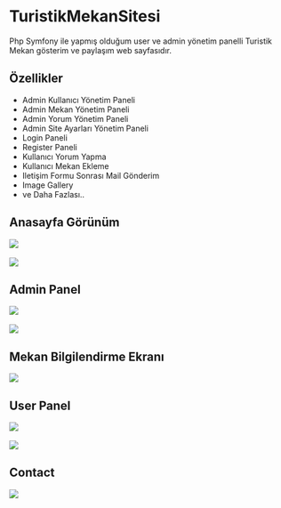 # TuristikMekanSitesi
Php Symfony ile yapmış olduğum user ve admin yönetim panelli Turistik Mekan gösterim ve paylaşım web sayfasıdır.

<h2>Özellikler</h2>
  <ul>
      <li>Admin Kullanıcı Yönetim Paneli</li>
      <li>Admin Mekan Yönetim Paneli</li>
      <li>Admin Yorum Yönetim Paneli</li>
     <li>Admin Site Ayarları Yönetim Paneli</li>
     <li>Login Paneli</li>
     <li>Register Paneli</li>
     <li>Kullanıcı Yorum Yapma</li>
    <li>Kullanıcı Mekan Ekleme</li>
    <li>Iletişim Formu Sonrası Mail Gönderim</li>
    <li>Image Gallery</li>
   <li>ve Daha Fazlası..</li>
  
  
   </ul>




<h2>Anasayfa Görünüm</h2>
<img src="https://i.hizliresim.com/p5Zn7J.png" />

<br>
<br>
<img src="https://i.hizliresim.com/5N5arD.png" />

<h2>Admin Panel</h2>

<img src="https://i.hizliresim.com/lQaqYE.png" />
<br>
<br>
<img src="https://i.hizliresim.com/M1nVY2.png" />

<h2>Mekan Bilgilendirme Ekranı</h2>

<img src="https://i.hizliresim.com/jqkgzj.png" />

<h2>User Panel</h2>
<img src="https://i.hizliresim.com/XbQM2j.png" />
<br>
<br>
<img src="https://i.hizliresim.com/AORDZr.png" />

<h2>Contact</h2>
<img src="https://i.hizliresim.com/Or1vJP.png" />


